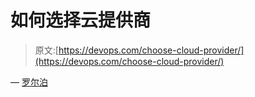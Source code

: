 # 如何选择云提供商

> 原文:[https://devops.com/choose-cloud-provider/](https://devops.com/choose-cloud-provider/)

— [罗尔泊](https://devops.com/author/breselman/)